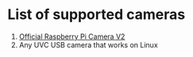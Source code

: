 # List of supported cameras

1. [Official Raspberry Pi Camera V2](https://www.raspberrypi.org/products/camera-module-v2/)
2. Any UVC USB camera that works on Linux
